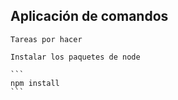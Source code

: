 ## Aplicación de comandos

    Tareas por hacer

    Instalar los paquetes de node

    ```
    npm install
    ```
